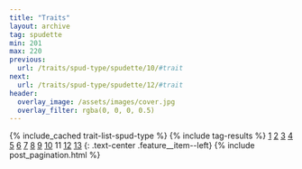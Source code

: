 ```yaml
---
title: "Traits"
layout: archive
tag: spudette
min: 201
max: 220
previous:
  url: /traits/spud-type/spudette/10/#trait
next:
  url: /traits/spud-type/spudette/12/#trait
header:
  overlay_image: /assets/images/cover.jpg
  overlay_filter: rgba(0, 0, 0, 0.5)
---
```

{% include_cached trait-list-spud-type %}
{% include tag-results %}
[1](/traits/spud-type/spudette/1/#trait) [2](/traits/spud-type/spudette/2/#trait) [3](/traits/spud-type/spudette/3/#trait) [4](/traits/spud-type/spudette/4/#trait) [5](/traits/spud-type/spudette/5/#trait) [6](/traits/spud-type/spudette/6/#trait) [7](/traits/spud-type/spudette/7/#trait) [8](/traits/spud-type/spudette/8/#trait) [9](/traits/spud-type/spudette/9/#trait) [10](/traits/spud-type/spudette/10/#trait) 11 [12](/traits/spud-type/spudette/12/#trait) [13](/traits/spud-type/spudette/13/#trait) 
{: .text-center .feature__item--left}
{% include post_pagination.html %}
